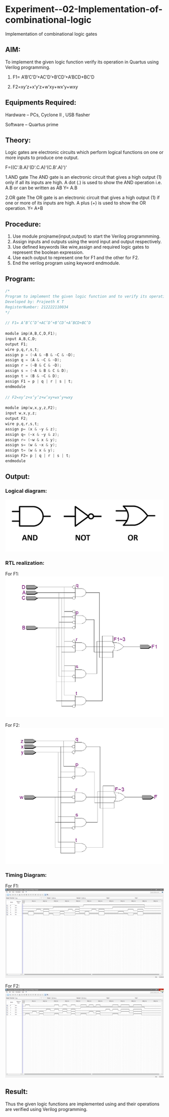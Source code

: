 # Experiment--02-Implementation-of-combinational-logic
Implementation of combinational logic gates
 
## AIM:
To implement the given logic function verify its operation in Quartus using Verilog programming.

1. F1= A’B’C’D’+AC’D’+B’CD’+A’BCD+BC’D

2. F2=xy’z+x’y’z+w’xy+wx’y+wxy

## Equipments Required:
Hardware – PCs, Cyclone II , USB flasher

Software – Quartus prime


## Theory:

Logic gates are electronic circuits which perform logical functions on one or more inputs to produce one output.

F=((C'.B.A)'(D'.C.A)'(C.B'.A)')'

1.AND gate The AND gate is an electronic circuit that gives a high output (1) only if all its inputs are high. A dot (.) is used to show the AND operation i.e. A.B or can be written as AB Y= A.B

2.OR gate The OR gate is an electronic circuit that gives a high output (1) if one or more of its inputs are high. A plus (+) is used to show the OR operation. Y= A+B

## Procedure:
1. Use module projname(input,output) to start the Verilog programmming.
2. Assign inputs and outputs using the word input and output respectively.
3. Use defined keywords like wire,assign and required logic gates to represent the boolean expression.
4. Use each output to represent one for F1 and the other for F2.
5. End the verilog program using keyword endmodule.

## Program:
```c
/*
Program to implement the given logic function and to verify its operations in quartus using Verilog programming.
Developed by: Prajeeth K T
RegisterNumber: 212222110034
*/

// F1= A’B’C’D’+AC’D’+B’CD’+A’BCD+BC’D

module imp(A,B,C,D,F1);
input A,B,C,D;
output F1;
wire p,q,r,s,t;
assign p = (~A & ~B & ~C & ~D);
assign q = (A & ~C & ~D);
assign r = (~B & C & ~D);
assign s = (~A & B & C & D);
assign t = (B & ~C & D);
assign F1 = p | q | r | s | t;
endmodule

// F2=xy’z+x’y’z+w’xy+wx’y+wxy

module imp(w,x,y,z,F2);
input w,x,y,z;
output F2;
wire p,q,r,s,t;
assign p= (x & ~y & z);
assign q= (~x & ~y & z);
assign r= (~w & x & y);
assign s= (w & ~x & y);
assign t= (w & x & y);
assign F2= p | q | r | s | t;
endmodule

```


## Output:

### Logical diagram:
![logic](/outputs/ld.jpg)

### RTL realization:

For F1:
![f1](/outputs/rtlf1.jpg)

For F2:
![f2](/outputs/rtlf2.jpg)

### Timing Diagram:

For F1:
![f1](/outputs/tdf1.png)

For F2:
![f2](/outputs/tdf2.png)

## Result:
Thus the given logic functions are implemented using  and their operations are verified using Verilog programming.